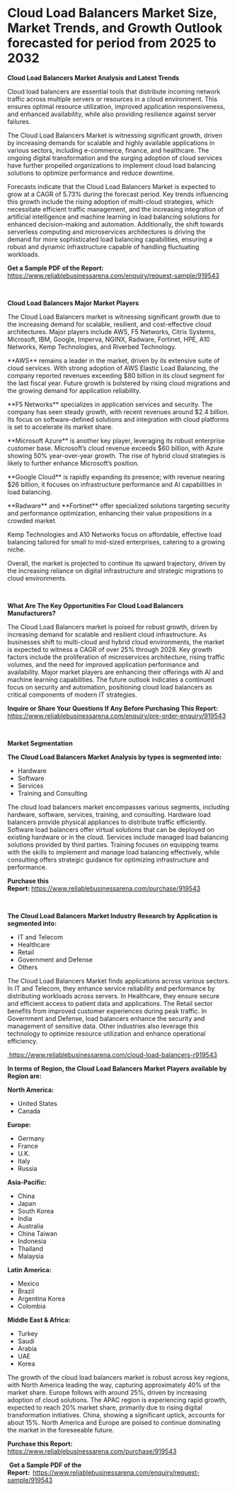 <p><h1>Cloud Load Balancers Market Size, Market Trends, and Growth Outlook forecasted for period from 2025 to 2032</h1></p><p><strong>Cloud Load Balancers Market Analysis and Latest Trends</strong></p>
<p><p>Cloud load balancers are essential tools that distribute incoming network traffic across multiple servers or resources in a cloud environment. This ensures optimal resource utilization, improved application responsiveness, and enhanced availability, while also providing resilience against server failures. </p><p>The Cloud Load Balancers Market is witnessing significant growth, driven by increasing demands for scalable and highly available applications in various sectors, including e-commerce, finance, and healthcare. The ongoing digital transformation and the surging adoption of cloud services have further propelled organizations to implement cloud load balancing solutions to optimize performance and reduce downtime.</p><p>Forecasts indicate that the Cloud Load Balancers Market is expected to grow at a CAGR of 5.73% during the forecast period. Key trends influencing this growth include the rising adoption of multi-cloud strategies, which necessitate efficient traffic management, and the increasing integration of artificial intelligence and machine learning in load balancing solutions for enhanced decision-making and automation. Additionally, the shift towards serverless computing and microservices architectures is driving the demand for more sophisticated load balancing capabilities, ensuring a robust and dynamic infrastructure capable of handling fluctuating workloads.</p></p>
<p><strong>Get a Sample PDF of the Report:&nbsp;</strong> <a href="https://www.reliablebusinessarena.com/enquiry/request-sample/919543?utm_campaign=2383&utm_medium=2&utm_source=Github&utm_content=ia&utm_term=16042025&utm_id=cloud-load-balancers">https://www.reliablebusinessarena.com/enquiry/request-sample/919543</a></p>
<p>&nbsp;</p>
<p><strong>Cloud Load Balancers Major Market Players</strong></p>
<p><p>The Cloud Load Balancers market is witnessing significant growth due to the increasing demand for scalable, resilient, and cost-effective cloud architectures. Major players include AWS, F5 Networks, Citrix Systems, Microsoft, IBM, Google, Imperva, NGINX, Radware, Fortinet, HPE, A10 Networks, Kemp Technologies, and Riverbed Technology.</p><p>**AWS** remains a leader in the market, driven by its extensive suite of cloud services. With strong adoption of AWS Elastic Load Balancing, the company reported revenues exceeding $80 billion in its cloud segment for the last fiscal year. Future growth is bolstered by rising cloud migrations and the growing demand for application reliability.</p><p>**F5 Networks** specializes in application services and security. The company has seen steady growth, with recent revenues around $2.4 billion. Its focus on software-defined solutions and integration with cloud platforms is set to accelerate its market share.</p><p>**Microsoft Azure** is another key player, leveraging its robust enterprise customer base. Microsoft’s cloud revenue exceeds $60 billion, with Azure showing 50% year-over-year growth. The rise of hybrid cloud strategies is likely to further enhance Microsoft’s position.</p><p>**Google Cloud** is rapidly expanding its presence; with revenue nearing $26 billion, it focuses on infrastructure performance and AI capabilities in load balancing.</p><p>**Radware** and **Fortinet** offer specialized solutions targeting security and performance optimization, enhancing their value propositions in a crowded market. </p><p>Kemp Technologies and A10 Networks focus on affordable, effective load balancing tailored for small to mid-sized enterprises, catering to a growing niche.</p><p>Overall, the market is projected to continue its upward trajectory, driven by the increasing reliance on digital infrastructure and strategic migrations to cloud environments.</p></p>
<p>&nbsp;</p>
<p><strong>What Are The Key Opportunities For Cloud Load Balancers Manufacturers?</strong></p>
<p><p>The Cloud Load Balancers market is poised for robust growth, driven by increasing demand for scalable and resilient cloud infrastructure. As businesses shift to multi-cloud and hybrid cloud environments, the market is expected to witness a CAGR of over 25% through 2028. Key growth factors include the proliferation of microservices architecture, rising traffic volumes, and the need for improved application performance and availability. Major market players are enhancing their offerings with AI and machine learning capabilities. The future outlook indicates a continued focus on security and automation, positioning cloud load balancers as critical components of modern IT strategies.</p></p>
<p><strong>Inquire or Share Your Questions If Any Before Purchasing This Report:</strong> <a href="https://www.reliablebusinessarena.com/enquiry/pre-order-enquiry/919543?utm_campaign=2383&utm_medium=2&utm_source=Github&utm_content=ia&utm_term=16042025&utm_id=cloud-load-balancers">https://www.reliablebusinessarena.com/enquiry/pre-order-enquiry/919543</a></p>
<p>&nbsp;</p>
<p><strong>Market Segmentation</strong></p>
<p><strong>The Cloud Load Balancers Market Analysis by types is segmented into:</strong></p>
<p><ul><li>Hardware</li><li>Software</li><li>Services</li><li>Training and Consulting</li></ul></p>
<p><p>The cloud load balancers market encompasses various segments, including hardware, software, services, training, and consulting. Hardware load balancers provide physical appliances to distribute traffic efficiently. Software load balancers offer virtual solutions that can be deployed on existing hardware or in the cloud. Services include managed load balancing solutions provided by third parties. Training focuses on equipping teams with the skills to implement and manage load balancing effectively, while consulting offers strategic guidance for optimizing infrastructure and performance.</p></p>
<p><strong>Purchase this Report:&nbsp;</strong><a href="https://www.reliablebusinessarena.com/purchase/919543?utm_campaign=2383&utm_medium=2&utm_source=Github&utm_content=ia&utm_term=16042025&utm_id=cloud-load-balancers">https://www.reliablebusinessarena.com/purchase/919543</a></p>
<p>&nbsp;</p>
<p><strong>The Cloud Load Balancers Market Industry Research by Application is segmented into:</strong></p>
<p><ul><li>IT and Telecom</li><li>Healthcare</li><li>Retail</li><li>Government and Defense</li><li>Others</li></ul></p>
<p><p>The Cloud Load Balancers Market finds applications across various sectors. In IT and Telecom, they enhance service reliability and performance by distributing workloads across servers. In Healthcare, they ensure secure and efficient access to patient data and applications. The Retail sector benefits from improved customer experiences during peak traffic. In Government and Defense, load balancers enhance the security and management of sensitive data. Other industries also leverage this technology to optimize resource utilization and enhance operational efficiency.</p></p>
<p><a href="https://www.reliablebusinessarena.com/cloud-load-balancers-r919543?utm_campaign=2383&utm_medium=2&utm_source=Github&utm_content=ia&utm_term=16042025&utm_id=cloud-load-balancers">&nbsp;https://www.reliablebusinessarena.com/cloud-load-balancers-r919543</a></p>
<p><strong>In terms of Region, the Cloud Load Balancers Market Players available by Region are:</strong></p>
<p>
    <p> <strong> North America: </strong>
        <ul>
            <li>United States</li>
            <li>Canada</li>
        </ul>
        </p> 
    <p> <strong> Europe: </strong>
        <ul>
            <li>Germany</li>
            <li>France</li>
            <li>U.K.</li>
            <li>Italy</li>
            <li>Russia</li>
        </ul>
        </p> 
    <p> <strong> Asia-Pacific: </strong>
        <ul>
            <li>China</li>
            <li>Japan</li>
            <li>South Korea</li>
            <li>India</li>
            <li>Australia</li>
            <li>China Taiwan</li>
            <li>Indonesia</li>
            <li>Thailand</li>
            <li>Malaysia</li>
        </ul>
        </p> 
    <p> <strong> Latin America: </strong>
        <ul>
            <li>Mexico</li>
            <li>Brazil</li>
            <li>Argentina Korea</li>
            <li>Colombia</li>
        </ul>
        </p> 
    <p> <strong> Middle East & Africa: </strong>
        <ul>
            <li>Turkey</li>
            <li>Saudi</li>
            <li>Arabia</li>
            <li>UAE</li>
            <li>Korea</li>
        </ul>
    </p>
    </p>
<p><p>The growth of the cloud load balancers market is robust across key regions, with North America leading the way, capturing approximately 40% of the market share. Europe follows with around 25%, driven by increasing adoption of cloud solutions. The APAC region is experiencing rapid growth, expected to reach 20% market share, primarily due to rising digital transformation initiatives. China, showing a significant uptick, accounts for about 15%. North America and Europe are poised to continue dominating the market in the foreseeable future.</p></p>
<p><strong>Purchase this Report: </strong><a href="https://www.reliablebusinessarena.com/purchase/919543?utm_campaign=2383&utm_medium=2&utm_source=Github&utm_content=ia&utm_term=16042025&utm_id=cloud-load-balancers">https://www.reliablebusinessarena.com/purchase/919543</a></p>
<p>&nbsp;<strong>Get a Sample PDF of the Report:&nbsp;&nbsp;</strong><a href="https://www.reliablebusinessarena.com/enquiry/request-sample/919543?utm_campaign=2383&utm_medium=2&utm_source=Github&utm_content=ia&utm_term=16042025&utm_id=cloud-load-balancers">https://www.reliablebusinessarena.com/enquiry/request-sample/919543</a></p>
<p><strong></strong></p>
<p><p></p><p></p><p></p></p>